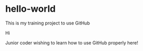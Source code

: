 # hello-world
This is my training project to use GitHub

Hi 

Junior coder wishing to learn how to use GitHub properly here!
